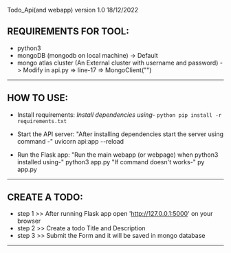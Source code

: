 Todo_Api(and webapp) version 1.0 18/12/2022


REQUIREMENTS FOR TOOL:
--------------------------------------------------------------------
- python3
- mongoDB (mongodb on local machine) -> Default
- mongo atlas cluster (An External cluster with username and password) -> Modify in api.py => line-17 => MongoClient("<your connection string here>")
--------------------------------------------------------------------


HOW TO USE:
--------------------------------------------------------------------
- Install requirements:
    _Install dependencies using-_
        ```python
        pip install -r requirements.txt
        ```

- Start the API server:
    "After installing dependencies start the server using command -"
        uvicorn api:app --reload

- Run the Flask app:
    "Run the main webapp (or webpage) when python3 installed using-"
        python3 app.py
    "If command doesn't works-"
        py app.py
--------------------------------------------------------------------


CREATE A TODO:
--------------------------------------------------------------------
- step 1 >> After running Flask app open 'http://127.0.0.1:5000' on your browser
- step 2 >> Create a todo Title and Description
- step 3 >> Submit the Form and it will be saved in mongo database
--------------------------------------------------------------------
